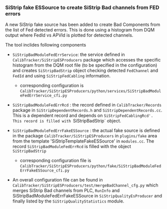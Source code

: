 ### SiStrip fake ESSource to create SiStrip Bad channels from FED errors

A new SiStrip fake source has been added to create Bad Components from the list of Fed detected errors. This
is done using a histogram from DQM output where FedId vs APVId is plotted for detected channels.

The tool inclides following components

 - `SiStripBadModuleFedErrService`: the service defined in `CalibTracker/SiStripESProducers` package which 
   accesses the specific histogram from the DQM root file (to be specified in the configuration) and creates
   `SiStripBadStrip` object checking detected `FedChannel` and `FedId` and using `SiStripFedCabling` information.

    - corresponding configuration is `CalibTracker/SiStripESProducers/python/services/SiStripBadModuleFedErrService_cfi.py`

 - `SiStripBadModuleFedErrRcd` : the record defined in `CalibTracker/Records` package in `SiStripDependentRecords.h`
    and `SiStripDependentRecords.cc`. This is a dependent record and depends on `SiStripFedCablingRcd'. This record
    is filled with `SiStripBadStrip` object.

 - `SiStripBadModuleFedErrFakeESSource` : the actual fake source is defined in the package `CalibTracker/SiStripESProducers` 
   in `plugins/fake` area from the  template 'SiStripTemplateFakeESSource' in `modules.cc`. The record `SiStripBadModuleFedErrRcd`
   is filled with the object `SiStripBadStrip`

    - corresponding configuration file is `CalibTracker/SiStripESProducers/python/fake/SiStripBadModuleFedErrFakeESSource_cfi.py`


 - An overall configuration file can be found in `CalibTracker/SiStripESProducers/test/mergeBadChannel_cfg.py` which merges
   SiStrip Bad channels from PLC, `RunInfo` and SiStripBadModuleFedErrFakeESSource in `SiStripQualityEsProducer` and finally
   listed by the `SiStripQualityStatistics` module.